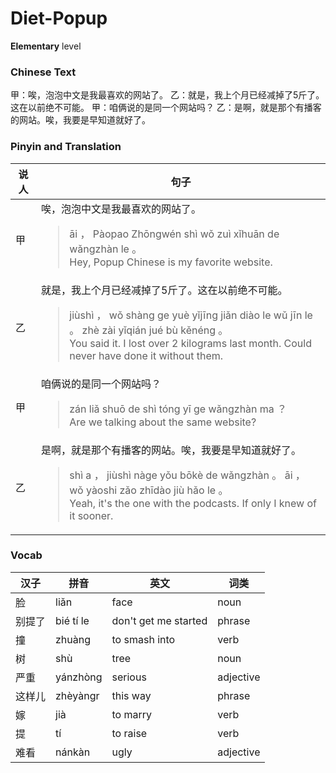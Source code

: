 # Diet-Popup
**Elementary** level
### Chinese Text
甲：唉，泡泡中文是我最喜欢的网站了。
乙：就是，我上个月已经减掉了5斤了。这在以前绝不可能。
甲：咱俩说的是同一个网站吗？
乙：是啊，就是那个有播客的网站。唉，我要是早知道就好了。

### Pinyin and Translation
|说人|句子|
|----|----|
|甲|唉，泡泡中文是我最喜欢的网站了。<blockquote>āi ， Pàopao Zhōngwén shì wǒ zuì xǐhuān de wǎngzhàn le 。<br />Hey, Popup Chinese is my favorite website.</blockquote>|
|乙|就是，我上个月已经减掉了5斤了。这在以前绝不可能。<blockquote>jiùshì ， wǒ shàng ge yuè yǐjīng jiǎn diào le wǔ jīn le 。 zhè zài yǐqián jué bù kěnéng 。<br />You said it. I lost over 2 kilograms last month. Could never have done it without them.</blockquote>|
|甲|咱俩说的是同一个网站吗？<blockquote>zán liǎ shuō de shì tóng yī ge wǎngzhàn ma ？<br />Are we talking about the same website?</blockquote>|
|乙|是啊，就是那个有播客的网站。唉，我要是早知道就好了。<blockquote>shì a ， jiùshì nàge yǒu bōkè de wǎngzhàn 。 āi ， wǒ yàoshi zǎo zhīdào jiù hǎo le 。<br />Yeah, it's the one with the podcasts. If only I knew of it sooner.</blockquote>|
### Vocab
|汉子|拼音|英文|词类|
|----|----|----|----|
|脸|liǎn|face|noun|
|别提了|bié tí le|don't get me started|phrase|
|撞|zhuàng|to smash into|verb|
|树|shù|tree|noun|
|严重|yánzhòng|serious|adjective|
|这样儿|zhèyàngr|this way|phrase|
|嫁|jià|to marry|verb|
|提|tí|to raise|verb|
|难看|nánkàn|ugly|adjective|